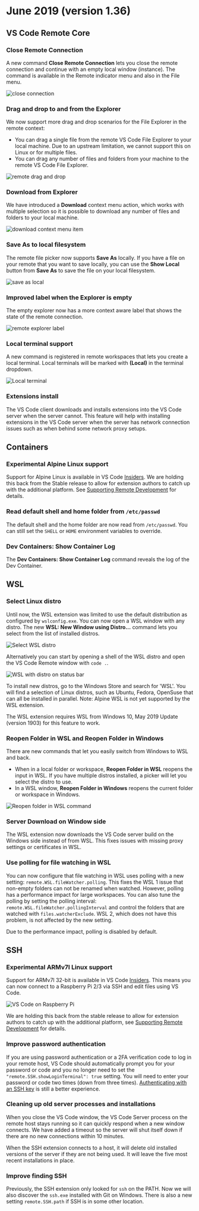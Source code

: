 # June 2019 (version 1.36)

## VS Code Remote Core

### Close Remote Connection

A new command **Close Remote Connection** lets you close the remote connection
and continue with an empty local window (instance). The command is available in
the Remote indicator menu and also in the File menu.

![close connection](images/1_36/close-connection.png)

### Drag and drop to and from the Explorer

We now support more drag and drop scenarios for the File Explorer in the remote
context:

-   You can drag a single file from the remote VS Code File Explorer to your
    local machine. Due to an upstream limitation, we cannot support this on
    Linux or for multiple files.
-   You can drag any number of files and folders from your machine to the remote
    VS Code File Explorer.

![remote drag and drop](images/1_36/dnd.gif)

### Download from Explorer

We have introduced a **Download** context menu action, which works with multiple
selection so it is possible to download any number of files and folders to your
local machine.

![download context menu item](images/1_36/download.png)

### Save As to local filesystem

The remote file picker now supports **Save As** locally. If you have a file on
your remote that you want to save locally, you can use the **Show Local** button
from **Save As** to save the file on your local filesystem.

![save as local](images/1_36/save_local.png)

### Improved label when the Explorer is empty

The empty explorer now has a more context aware label that shows the state of
the remote connection.

![remote explorer label](images/1_36/explorer-label.png)

### Local terminal support

A new command is registered in remote workspaces that lets you create a local
terminal. Local terminals will be marked with **(Local)** in the terminal
dropdown.

![Local terminal](images/1_36/terminal-local.png)

### Extensions install

The VS Code client downloads and installs extensions into the VS Code server
when the server cannot. This feature will help with installing extensions in the
VS Code server when the server has network connection issues such as when behind
some network proxy setups.

## Containers

### Experimental Alpine Linux support

Support for Alpine Linux is available in VS Code
[Insiders](https://code.visualstudio.com/insiders/). We are holding this back
from the Stable release to allow for extension authors to catch up with the
additional platform. See
[Supporting Remote Development](https://code.visualstudio.com/api/advanced-topics/remote-extensions)
for details.

### Read default shell and home folder from `/etc/passwd`

The default shell and the home folder are now read from `/etc/passwd`. You can
still set the `SHELL` or `HOME` environment variables to override.

### Dev Containers: Show Container Log

The **Dev Containers: Show Container Log** command reveals the log of the Dev
Container.

## WSL

### Select Linux distro

Until now, the WSL extension was limited to use the default distribution as
configured by `wslconfig.exe`. You can now open a WSL window with any distro.
The new **WSL: New Window using Distro...** command lets you select from the
list of installed distros.

![Select WSL distro](images/1_36/select-distro.png)

Alternatively you can start by opening a shell of the WSL distro and open the VS
Code Remote window with `code .`.

![WSL with distro on status bar](images/1_36/wsl-with-distro.png)

To install new distros, go to the Windows Store and search for 'WSL'. You will
find a selection of Linux distros, such as Ubuntu, Fedora, OpenSuse that can all
be installed in parallel. Note: Alpine WSL is not yet supported by the WSL
extension.

The WSL extension requires WSL from Windows 10, May 2019 Update (version 1903)
for this feature to work.

### Reopen Folder in WSL and Reopen Folder in Windows

There are new commands that let you easily switch from Windows to WSL and back.

-   When in a local folder or workspace, **Reopen Folder in WSL** reopens the
    input in WSL. If you have multiple distros installed, a picker will let you
    select the distro to use.
-   In a WSL window, **Reopen Folder in Windows** reopens the current folder or
    workspace in Windows.

![Reopen folder in WSL command](images/1_36/reopen-in-wsl.png)

### Server Download on Window side

The WSL extension now downloads the VS Code server build on the Windows side
instead of from WSL. This fixes issues with missing proxy settings or
certificates in WSL.

### Use polling for file watching in WSL

You can now configure that file watching in WSL uses polling with a new setting:
`remote.WSL.fileWatcher.polling`. This fixes the WSL 1 issue that non-empty
folders can not be renamed when watched. However, polling has a performance
impact for large workspaces. You can also tune the polling by setting the
polling interval: `remote.WSL.fileWatcher.pollingInterval` and control the
folders that are watched with `files.watcherExclude`. WSL 2, which does not have
this problem, is not affected by the new setting.

Due to the performance impact, polling is disabled by default.

## SSH

### Experimental ARMv7l Linux support

Support for ARMv7l 32-bit is available in VS Code
[Insiders](https://code.visualstudio.com/insiders). This means you can now
connect to a Raspberry Pi 2/3 via SSH and edit files using VS Code.

![VS Code on Raspberry Pi](images/1_36/rpi.png)

We are holding this back from the stable release to allow for extension authors
to catch up with the additional platform, see
[Supporting Remote Development](https://code.visualstudio.com/api/advanced-topics/remote-extensions)
for details.

### Improve password authentication

If you are using password authentication or a 2FA verification code to log in
your remote host, VS Code should automatically prompt you for your password or
code and you no longer need to set the `"remote.SSH.showLoginTerminal": true`
setting. You will need to enter your password or code two times (down from three
times).
[Authenticating with an SSH key](https://code.visualstudio.com/docs/remote/troubleshooting#_configuring-key-based-authentication)
is still a better experience.

### Cleaning up old server processes and installations

When you close the VS Code window, the VS Code Server process on the remote host
stays running so it can quickly respond when a new window connects. We have
added a timeout so the server will shut itself down if there are no new
connections within 10 minutes.

When the SSH extension connects to a host, it will delete old installed versions
of the server if they are not being used. It will leave the five most recent
installations in place.

### Improve finding SSH

Previously, the SSH extension only looked for `ssh` on the PATH. Now we will
also discover the `ssh.exe` installed with Git on Windows. There is also a new
setting `remote.SSH.path` if SSH is in some other location.
